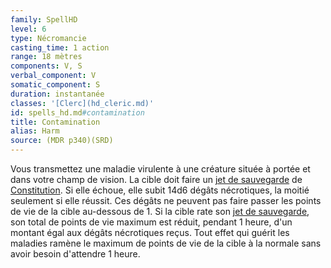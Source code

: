 ```yaml
---
family: SpellHD
level: 6
type: Nécromancie
casting_time: 1 action
range: 18 mètres
components: V, S
verbal_component: V
somatic_component: S
duration: instantanée
classes: '[Clerc](hd_cleric.md)'
id: spells_hd.md#contamination
title: Contamination
alias: Harm
source: (MDR p340)(SRD)
---
```


Vous transmettez une maladie virulente à une créature située à portée et dans votre champ de vision. La cible doit faire un [jet de sauvegarde](hd_abilities_jets_de_sauvegarde.md) de [Constitution](hd_abilities_constitution.md). Si elle échoue, elle subit 14d6 dégâts nécrotiques, la moitié seulement si elle réussit. Ces dégâts ne peuvent pas faire passer les points de vie de la cible au-dessous de 1. Si la cible rate son [jet de sauvegarde](hd_abilities_jets_de_sauvegarde.md), son total de points de vie maximum est réduit, pendant 1 heure, d'un montant égal aux dégâts nécrotiques reçus. Tout effet qui guérit les maladies ramène le maximum de points de vie de la cible à la normale sans avoir besoin d'attendre 1 heure.

